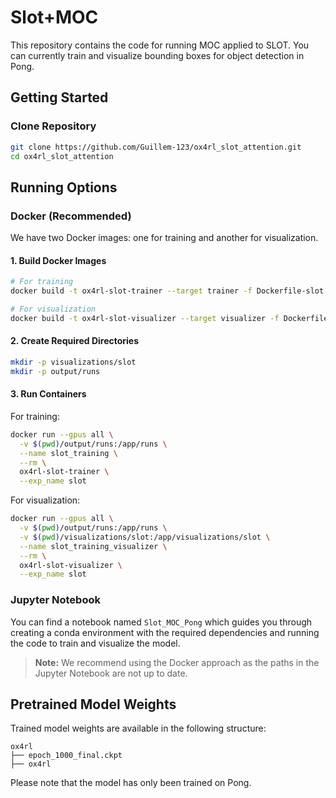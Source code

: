 # Slot+MOC

This repository contains the code for running MOC applied to SLOT. You can currently train and visualize bounding boxes for object detection in Pong.

## Getting Started

### Clone Repository

```bash
git clone https://github.com/Guillem-123/ox4rl_slot_attention.git
cd ox4rl_slot_attention
```

## Running Options

### Docker (Recommended)

We have two Docker images: one for training and another for visualization.

#### 1. Build Docker Images

```bash
# For training
docker build -t ox4rl-slot-trainer --target trainer -f Dockerfile-slot .

# For visualization
docker build -t ox4rl-slot-visualizer --target visualizer -f Dockerfile-slot .
```

#### 2. Create Required Directories

```bash
mkdir -p visualizations/slot
mkdir -p output/runs
```

#### 3. Run Containers

For training:
```bash
docker run --gpus all \
  -v $(pwd)/output/runs:/app/runs \
  --name slot_training \
  --rm \
  ox4rl-slot-trainer \
  --exp_name slot
```

For visualization:
```bash
docker run --gpus all \
  -v $(pwd)/output/runs:/app/runs \
  -v $(pwd)/visualizations/slot:/app/visualizations/slot \
  --name slot_training_visualizer \
  --rm \
  ox4rl-slot-visualizer \
  --exp_name slot
```

### Jupyter Notebook

You can find a notebook named `Slot_MOC_Pong` which guides you through creating a conda environment with the required dependencies and running the code to train and visualize the model. 

> **Note:** We recommend using the Docker approach as the paths in the Jupyter Notebook are not up to date.

## Pretrained Model Weights

Trained model weights are available in the following structure:

```
ox4rl
├── epoch_1000_final.ckpt
├── ox4rl
```

Please note that the model has only been trained on Pong.
